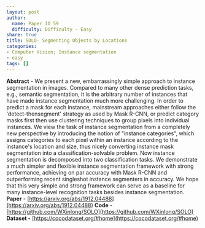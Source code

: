 ```yaml
---
layout: post
author:
  name: Paper ID 59
  difficulty: Difficulty - Easy
share: true
title: SOLO- Segmenting Objects by Locations
categories:
- Computer Vision; Instance segmentation
- easy
tags: []
---
```

**Abstract** - We present a new, embarrassingly simple approach to instance segmentation in images. Compared to many other dense prediction tasks, e.g., semantic segmentation, it is the arbitrary number of instances that have made instance segmentation much more challenging. In order to predict a mask for each instance, mainstream approaches either follow the 'detect-thensegment' strategy as used by Mask R-CNN, or predict category masks first then use clustering techniques to group pixels into individual instances. We view the task of instance segmentation from a completely new perspective by introducing the notion of "instance categories", which assigns categories to each pixel within an instance according to the instance's location and size, thus nicely converting instance mask segmentation into a classification-solvable problem. Now instance segmentation is decomposed into two classification tasks. We demonstrate a much simpler and flexible instance segmentation framework with strong performance, achieving on par accuracy with Mask R-CNN and outperforming recent singleshot instance segmenters in accuracy. We hope that this very simple and strong framework can serve as a baseline for many instance-level recognition tasks besides instance segmentation.
**Paper** - [https://arxiv.org/abs/1912.04488](https://arxiv.org/abs/1912.04488)
**Code** - [https://github.com/WXinlong/SOLO](https://github.com/WXinlong/SOLO)
**Dataset -** [https://cocodataset.org/#home](https://cocodataset.org/#home)
    